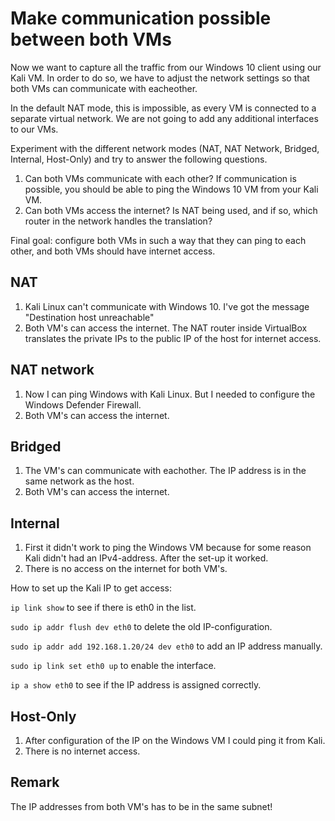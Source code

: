 # Make communication possible between both VMs

Now we want to capture all the traffic from our Windows 10 client using our Kali VM. In order to do so, we have to adjust the network settings so that both VMs can communicate with eacheother.

In the default NAT mode, this is impossible, as every VM is connected to a separate virtual network. We are not going to add any additional interfaces to our VMs.

Experiment with the different network modes (NAT, NAT Network, Bridged, Internal, Host-Only) and try to answer the following questions.

1. Can both VMs communicate with each other? If communication is possible, you should be able to ping the Windows 10 VM from your Kali VM.
2. Can both VMs access the internet? Is NAT being used, and if so, which router in the network handles the translation?

Final goal: configure both VMs in such a way that they can ping to each other, and both VMs should have internet access.

## NAT

1. Kali Linux can't communicate with Windows 10. I've got the message "Destination host unreachable"
2. Both VM's can access the internet. The NAT router inside VirtualBox translates the private IPs to the public IP of the host for internet access.

## NAT network

1. Now I can ping Windows with Kali Linux. But I needed to configure the Windows Defender Firewall.
2. Both VM's can access the internet.

## Bridged

1. The VM's can communicate with eachother. The IP address is in the same network as the host.
2. Both VM's can access the internet.

## Internal

1. First it didn't work to ping the Windows VM because for some reason Kali didn't had an IPv4-address. After the set-up it worked.
2. There is no access on the internet for both VM's.

How to set up the Kali IP to get access:

`ip link show` to see if there is eth0 in the list.

`sudo ip addr flush dev eth0` to delete the old IP-configuration.

`sudo ip addr add 192.168.1.20/24 dev eth0` to add an IP address manually.

`sudo ip link set eth0 up` to enable the interface.

`ip a show eth0` to see if the IP address is assigned correctly.

## Host-Only

1. After configuration of the IP on the Windows VM I could ping it from Kali.
2. There is no internet access.

## Remark

The IP addresses from both VM's has to be in the same subnet!
